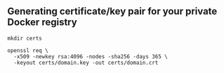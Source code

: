 ## Generating certificate/key pair for your private Docker registry
```
mkdir certs

openssl req \
  -x509 -newkey rsa:4096 -nodes -sha256 -days 365 \
  -keyout certs/domain.key -out certs/domain.crt
```
